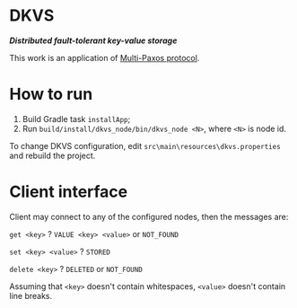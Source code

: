 # DKVS
___Distributed fault-tolerant key-value storage___

This work is an application of [Multi-Paxos protocol](http://www.cs.cornell.edu/courses/cs7412/2011sp/paxos.pdf).

How to run
==========
1. Build Gradle task `installApp`;
2. Run `build/install/dkvs_node/bin/dkvs_node <N>`, where `<N>` is node id.

To change DKVS configuration, edit `src\main\resources\dkvs.properties` 
and rebuild the project.

Client interface
====
Client may connect to any of the configured nodes, then the messages are:

`get <key>` ? `VALUE <key> <value>` or `NOT_FOUND`

`set <key> <value>` ? `STORED`

`delete <key>` ? `DELETED` or `NOT_FOUND`

Assuming that `<key>` doesn't contain whitespaces, 
`<value>` doesn't contain line breaks.